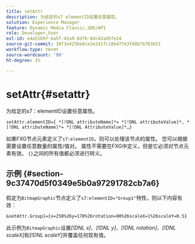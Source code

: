 ```yaml
---
title: setAttr
description: 为给定的s7 elementID设置任意属性。
solution: Experience Manager
feature: Dynamic Media Classic,SDK/API
role: Developer,User
exl-id: e4a51b97-ba5f-42a9-8d7b-8dc42ad5fe24
source-git-commit: 38f3e425be0ce3e241fc18b477e3f68b7b763b51
workflow-type: tm+mt
source-wordcount: '99'
ht-degree: 1%

---
```


# setAttr{#setattr}

为给定的s7：elementID设置任意属性。

`setAttr.elementID={ *[!DNL attributeName]*= *[!DNL attributeValue]*, *[!DNL attributeName]*= *[!DNL AttributeValue]*…}`

如果FXG节点元素定义了`s7:elementID`，则可以处理该节点的属性。 您可以根据需要设置任意数量的属性/值对。 属性不需要在FXG中定义，但是它必须对节点元素有效。 `{}`之间的所有值都必须进行转义。

## 示例 {#section-9c37470d5f0349e5b0a97291782cb7a6}

假定为`BitmapGraphic`节点定义了`s7:elementID="Group1"`特性，则以下内容有效：

`&setAttr.Group1={x=250%26y=170%26rotation=90%26scaleX=1%26scaleY=0.5}`

此示例为`BitmapGraphic`设置&#x200B;*[!DNL x]*、*[!DNL y]*、*[!DNL rotation]*、*[!DNL scaleX]*&#x200B;和&#x200B;*[!DNL scaleY]*&#x200B;并覆盖任何现有值。
